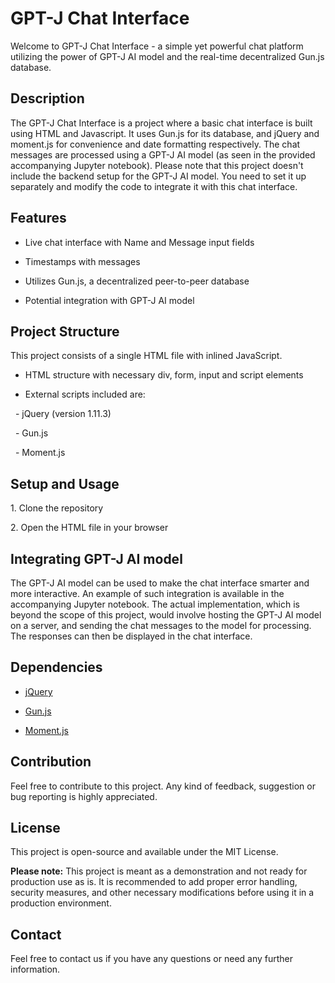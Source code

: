 # GPT-J Chat Interface

Welcome to GPT-J Chat Interface - a simple yet powerful chat platform utilizing the power of GPT-J AI model and the real-time decentralized Gun.js database.

## Description

The GPT-J Chat Interface is a project where a basic chat interface is built using HTML and Javascript. It uses Gun.js for its database, and jQuery and moment.js for convenience and date formatting respectively. The chat messages are processed using a GPT-J AI model (as seen in the provided accompanying Jupyter notebook). Please note that this project doesn't include the backend setup for the GPT-J AI model. You need to set it up separately and modify the code to integrate it with this chat interface.

## Features

- Live chat interface with Name and Message input fields

- Timestamps with messages

- Utilizes Gun.js, a decentralized peer-to-peer database

- Potential integration with GPT-J AI model

## Project Structure

This project consists of a single HTML file with inlined JavaScript.

- HTML structure with necessary div, form, input and script elements

- External scripts included are:

  - jQuery (version 1.11.3)

  - Gun.js

  - Moment.js

## Setup and Usage

1\. Clone the repository

2\. Open the HTML file in your browser

## Integrating GPT-J AI model

The GPT-J AI model can be used to make the chat interface smarter and more interactive. An example of such integration is available in the accompanying Jupyter notebook. The actual implementation, which is beyond the scope of this project, would involve hosting the GPT-J AI model on a server, and sending the chat messages to the model for processing. The responses can then be displayed in the chat interface.

## Dependencies

- [jQuery](https://jquery.com/)

- [Gun.js](https://gun.eco/)

- [Moment.js](https://momentjs.com/)

## Contribution

Feel free to contribute to this project. Any kind of feedback, suggestion or bug reporting is highly appreciated.

## License

This project is open-source and available under the MIT License.

**Please note:** This project is meant as a demonstration and not ready for production use as is. It is recommended to add proper error handling, security measures, and other necessary modifications before using it in a production environment.

## Contact

Feel free to contact us if you have any questions or need any further information.
